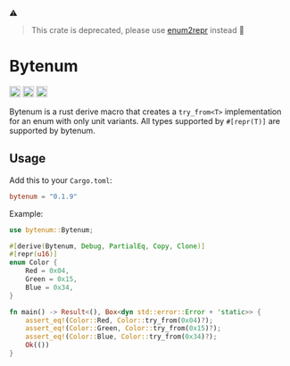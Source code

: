 :warning:
> This crate is deprecated, please use [enum2repr](https://github.com/matthewjberger/enum2repr) instead :rocket:

# Bytenum

[<img alt="github" src="https://img.shields.io/badge/github-matthewjberger/bytenum-8da0cb?style=for-the-badge&labelColor=555555&logo=github" height="20">](https://github.com/matthewjberger/bytenum)
[<img alt="crates.io" src="https://img.shields.io/crates/v/bytenum.svg?style=for-the-badge&color=fc8d62&logo=rust" height="20">](https://crates.io/crates/bytenum)
[<img alt="docs.rs" src="https://img.shields.io/badge/docs.rs-bytenum-66c2a5?style=for-the-badge&labelColor=555555&logo=docs.rs" height="20">](https://docs.rs/bytenum)

Bytenum is a rust derive macro that creates a `try_from<T>` implementation for an enum with only unit variants. 
All types supported by `#[repr(T)]` are supported by bytenum.

## Usage

Add this to your `Cargo.toml`:

```toml
bytenum = "0.1.9"
```

Example:

```rust
use bytenum::Bytenum;

#[derive(Bytenum, Debug, PartialEq, Copy, Clone)]
#[repr(u16)]
enum Color {
    Red = 0x04,
    Green = 0x15,
    Blue = 0x34,
}

fn main() -> Result<(), Box<dyn std::error::Error + 'static>> {
    assert_eq!(Color::Red, Color::try_from(0x04)?);
    assert_eq!(Color::Green, Color::try_from(0x15)?);
    assert_eq!(Color::Blue, Color::try_from(0x34)?);
    Ok(())
}
```
